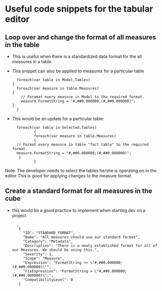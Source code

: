 
# Useful code snippets for the tabular editor

## Loop over and change the format of all measures in the table

* This is useful when there is a standardized data format for the all measures in a table. 

* This snippet can also be applied to measures for a particular table

        foreach(var table in Model.Tables)
      {
        foreach(var measure in table.Measures)
      {
          // Foramat every measure in Model to the required format.
          measure.FormatString = "#,##0.000000;(#,##0.000000)";
      }
        }

* This would be an update for a particular table:

        foreach(var table in Selected.Tables)
                {
                foreach(var measure in table.Measures)
                {
        // Format every measure in table "fact table" to the required format.
        measure.FormatString = "#,##0.000000;(#,##0.000000)";
         }
                }
                
 Note: The developer needs to select the tables he/she is operating on in the editor
 This is good for applying changes to the measure format
 
 ## Create a standard format for all measures in the cube
 
 * this would be a good practice to implement when starting dev on a project
 
         ,
          {
            "ID": "STANDARD_FORMAT",
            "Name": "All measures should use our standard format",
            "Category": "Metadata",
            "Description": "There is a newly established format for all of our Measures. We should be using this.",
            "Severity": 1,
            "Scope": "Measure",
            "Expression": "FormatString <> \"#,##0.000000;(#,##0.000000)\"",
            "FixExpression": "FormatString = \"#,##0.000000;(#,##0.000000)\";",
            "CompatibilityLevel": 0
          }
